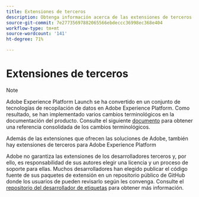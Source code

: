 ```yaml
---
title: Extensiones de terceros
description: Obtenga información acerca de las extensiones de terceros para Adobe Experience Platform.
source-git-commit: 7e27735697882065566ebdeccc36998ec368e404
workflow-type: tm+mt
source-wordcount: '141'
ht-degree: 71%

---
```


# Extensiones de terceros

>[!NOTE]
>
>Adobe Experience Platform Launch se ha convertido en un conjunto de tecnologías de recopilación de datos en Adobe Experience Platform. Como resultado, se han implementado varios cambios terminológicos en la documentación del producto. Consulte el siguiente [documento](../term-updates.md) para obtener una referencia consolidada de los cambios terminológicos.

Además de las extensiones que ofrecen las soluciones de Adobe, también hay extensiones de terceros para Adobe Experience Platform 

Adobe no garantiza las extensiones de los desarrolladores terceros y, por ello, es responsabilidad de sus autores elegir una licencia y un proceso de soporte para ellas. Muchos desarrolladores han elegido publicar el código fuente de sus paquetes de extensión en un repositorio público de GitHub donde los usuarios de pueden revisarlo según les convenga. Consulte el [repositorio del desarrollador de etiquetas](https://github.com/Launch-Developers) para obtener más información.
